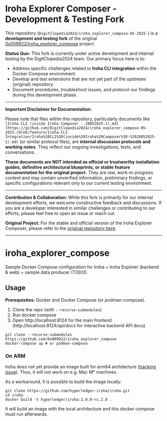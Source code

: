 # Iroha Explorer Composer - Development & Testing Fork

This repository (`DigitClopedia2024/iroha_explorer_compose-05-2025-`) is a **development and testing fork** of the original [0x009922/iroha_explorer_compose](https://github.com/0x009922/iroha_explorer_compose) project.

**Status Quo:**
This fork is currently under active development and internal testing by the DigitClopedia2024 team. Our primary focus here is to:
* Address specific challenges related to **Iroha CLI integration** within the Docker Compose environment.
* Develop and test extensions that are not yet part of the upstream (original) repository.
* Document procedures, troubleshoot issues, and protocol our findings during this development phase.

---

**Important Disclaimer for Documentation:**

Please note that files within this repository, particularly documents like `[Iroha CLI (inside Iroha Composer - 28052025-1).md](https://github.com/DigitClopedia2024/iroha_explorer_compose-05-2025-/blob/feature/Iroha-CLI-Integration/Iroha%20CLI%20(inside%20Iroha%20Composer%20-%2028052025-1).md)` (or similar protocol files), are **internal discussion protocols and working notes**. They reflect our ongoing investigations, tests, and conversations.

**These documents are NOT intended as official or trustworthy installation guides, definitive architectural blueprints, or stable feature documentation for the original project.** They are raw, work-in-progress content and may contain unverified information, preliminary findings, or specific configurations relevant only to our current testing environment.

---

**Contribution & Collaboration:**
While this fork is primarily for our internal development efforts, we welcome constructive feedback and discussions. If you are a developer interested in similar challenges or contributing to our efforts, please feel free to open an issue or reach out.

**Original Project:**
For the stable and official version of the Iroha Explorer Composer, please refer to the [original repository here](https://github.com/0x009922/iroha_explorer_compose).

---
# iroha_explorer_compose

Sample Docker Compose configuration for Iroha + Iroha Explorer (backend & web) + sample data producer (TODO).

## Usage

**Prerequisites:** Docker and Docker Compose (or podman-compose).

1. Clone the repo (with `--recurse-submodules`)
2. Run docker compose
3. Open http://localhost:8124 for the main frontend (http://localhost:8124/api/docs for interactive backend API docs)

```shell
git clone --recurse-submodules https://github.com/0x009922/iroha_explorer_compose
docker-compose up # or podman-compose
```

### On ARM

Iroha does not yet provide an image built for arm64 architecture ([tracking issue](https://github.com/hyperledger-iroha/iroha/issues/4687)). Thus, it will not work on e.g. Mac M* machines.

As a workaround, it is possible to build the image locally:

```shell
git clone https://github.com/hyperledger-iroha/iroha.git
cd iroha
docker build -t hyperledger/iroha:2.0.0-rc.2.0 .
```

It will build an image with the local architecture and this docker compose must run afterwards.
